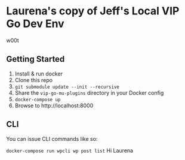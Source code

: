# Laurena's copy of Jeff's Local VIP Go Dev Env

w00t

## Getting Started

1. Install & run docker
1. Clone this repo
1. `git submodule update --init --recursive`
1. Share the `vip-go-mu-plugins` directory in your Docker config
1. `docker-compose up`
1. Browse to http://localhost:8000

## CLI

You can issue CLI commands like so:

`docker-compose run wpcli wp post list`
Hi Laurena
